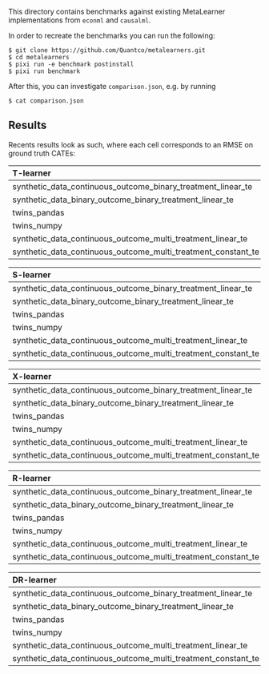This directory contains benchmarks against existing MetaLearner
implementations from `econml` and `causalml`.

In order to recreate the benchmarks you can run the following:

```
$ git clone https://github.com/Quantco/metalearners.git
$ cd metalearners
$ pixi run -e benchmark postinstall
$ pixi run benchmark
```

After this, you can investigate `comparison.json`, e.g. by running

```
$ cat comparison.json
```

## Results

Recents results look as such, where each cell corresponds to an RMSE
on ground truth CATEs:

| T-learner                                                     | causalml_in_sample | causalml_oos | econml_in_sample | econml_oos | metalearners_in_sample | metalearners_oos |
| :------------------------------------------------------------ | -----------------: | -----------: | ---------------: | ---------: | ---------------------: | ---------------: |
| synthetic_data_continuous_outcome_binary_treatment_linear_te  |          0.0458966 |    0.0456347 |        0.0458966 |  0.0456347 |              0.0467864 |        0.0456347 |
| synthetic_data_binary_outcome_binary_treatment_linear_te      |          0.0214902 |    0.0217761 |              nan |        nan |              0.0216828 |        0.0217761 |
| twins_pandas                                                  |           0.308362 |     0.345602 |              nan |        nan |               0.354783 |         0.348551 |
| twins_numpy                                                   |           0.308362 |     0.345602 |              nan |        nan |               0.349543 |         0.345602 |
| synthetic_data_continuous_outcome_multi_treatment_linear_te   |          0.0615009 |     0.061717 |        0.0615009 |   0.061717 |              0.0621115 |         0.061717 |
| synthetic_data_continuous_outcome_multi_treatment_constant_te |           0.075331 |     0.075295 |         0.075331 |   0.075295 |              0.0759047 |         0.075295 |

| S-learner                                                     | causalml_in_sample | causalml_oos | econml_in_sample | econml_oos | metalearners_in_sample | metalearners_oos |
| :------------------------------------------------------------ | -----------------: | -----------: | ---------------: | ---------: | ---------------------: | ---------------: |
| synthetic_data_continuous_outcome_binary_treatment_linear_te  |            14.5706 |      14.6248 |          14.5706 |    14.6248 |                14.5707 |          14.6248 |
| synthetic_data_binary_outcome_binary_treatment_linear_te      |           0.229104 |     0.228609 |              nan |        nan |                 0.2292 |         0.228605 |
| twins_pandas                                                  |           0.314253 |     0.318554 |              nan |        nan |               0.321511 |         0.318397 |
| twins_numpy                                                   |           0.314253 |     0.318554 |              nan |        nan |               0.321511 |         0.318397 |
| synthetic_data_continuous_outcome_multi_treatment_linear_te   |                nan |          nan |          14.1466 |    14.1853 |                 14.147 |          14.1853 |
| synthetic_data_continuous_outcome_multi_treatment_constant_te |                nan |          nan |       0.00897915 | 0.00897915 |              0.0101122 |       0.00897915 |

| X-learner                                                     | causalml_in_sample | causalml_oos | econml_in_sample | econml_oos | metalearners_in_sample | metalearners_oos |
| :------------------------------------------------------------ | -----------------: | -----------: | ---------------: | ---------: | ---------------------: | ---------------: |
| synthetic_data_continuous_outcome_binary_treatment_linear_te  |          0.0458966 |    0.0456347 |        0.0458966 |  0.0456347 |               0.046185 |        0.0456347 |
| synthetic_data_binary_outcome_binary_treatment_linear_te      |           0.304592 |     0.301882 |              nan |        nan |               0.304634 |         0.301832 |
| twins_pandas                                                  |           0.325027 |     0.335259 |              nan |        nan |               0.334088 |          0.33426 |
| twins_numpy                                                   |           0.325027 |     0.335259 |              nan |        nan |               0.330992 |         0.330445 |
| synthetic_data_continuous_outcome_multi_treatment_linear_te   |          0.0615009 |     0.061717 |        0.0615009 |   0.061717 |              0.0616481 |         0.061717 |
| synthetic_data_continuous_outcome_multi_treatment_constant_te |           0.075331 |     0.075295 |         0.075331 |   0.075295 |              0.0754751 |         0.075295 |

| R-learner                                                     | causalml_in_sample | causalml_oos | metalearners_in_sample | metalearners_oos |
| :------------------------------------------------------------ | -----------------: | -----------: | ---------------------: | ---------------: |
| synthetic_data_continuous_outcome_binary_treatment_linear_te  |          0.0463936 |    0.0466376 |              0.0502287 |        0.0477101 |
| synthetic_data_binary_outcome_binary_treatment_linear_te      |           0.304554 |     0.301833 |               0.304671 |         0.301833 |
| twins_pandas                                                  |           0.325164 |      0.35086 |               0.354841 |         0.352163 |
| twins_numpy                                                   |           0.325525 |     0.353362 |               0.349479 |         0.339678 |
| synthetic_data_continuous_outcome_multi_treatment_linear_te   |           0.279593 |     0.278654 |               0.287116 |         0.277606 |
| synthetic_data_continuous_outcome_multi_treatment_constant_te |          0.0818048 |     0.081842 |              0.0848569 |        0.0810205 |

| DR-learner                                                    | causalml_in_sample | causalml_oos | econml_in_sample | econml_oos | metalearners_in_sample | metalearners_oos |
| :------------------------------------------------------------ | -----------------: | -----------: | ---------------: | ---------: | ---------------------: | ---------------: |
| synthetic_data_continuous_outcome_binary_treatment_linear_te  |           0.179134 |    0.0917802 |         0.250741 |   0.249148 |              0.0477205 |        0.0452617 |
| synthetic_data_binary_outcome_binary_treatment_linear_te      |                nan |          nan |         0.304582 |   0.301864 |               0.304652 |         0.301818 |
| twins_pandas                                                  |                nan |          nan |              nan |        nan |               0.382051 |         0.371518 |
| twins_numpy                                                   |                nan |          nan |              nan |        nan |               0.367528 |         0.354263 |
| synthetic_data_continuous_outcome_multi_treatment_linear_te   |           0.352281 |     0.342305 |         0.353994 |   0.363561 |              0.0651796 |        0.0621723 |
| synthetic_data_continuous_outcome_multi_treatment_constant_te |           0.601123 |     0.501795 |        0.0760487 |  0.0761066 |              0.0788408 |        0.0757627 |
